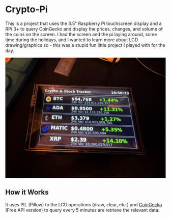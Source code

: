 # Crypto-Pi

This is a project that uses the 3.5" Raspberry Pi touchscreen display and a RPi 3+ to query CoinGecko and display the prices, changes, and volume of the coins on the screen. I had the screen and the pi laying around, some time during the holidays, and I wanted to learn more about LCD drawing/graphics so - this was a stupid fun little project I played with for the day.

![](./data/image.jpg)

## How it Works

It uses PIL (Pillow) to the LCD operations (draw, clear, etc.) and [CoinGecko](https://docs.coingecko.com/v3.0.1/reference/introduction) (Free API version) to query every 5 minutes are retrieve the relevant data. 